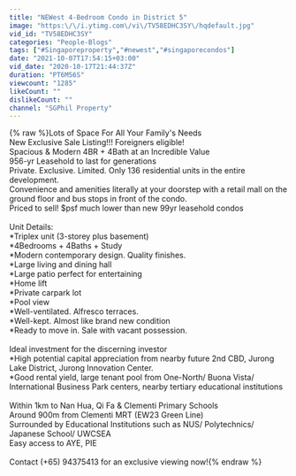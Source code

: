 ```yaml
---
title: "NEWest 4-Bedroom Condo in District 5"
image: "https:\/\/i.ytimg.com\/vi\/TV58EDHC3SY\/hqdefault.jpg"
vid_id: "TV58EDHC3SY"
categories: "People-Blogs"
tags: ["#Singaporeproperty","#newest","#singaporecondos"]
date: "2021-10-07T17:54:15+03:00"
vid_date: "2020-10-17T21:44:37Z"
duration: "PT6M56S"
viewcount: "1285"
likeCount: ""
dislikeCount: ""
channel: "SGPhil Property"
---
```

{% raw %}Lots of Space For All Your Family's Needs<br />New Exclusive Sale Listing!!! Foreigners eligible!<br />Spacious &amp; Modern 4BR + 4Bath at an Incredible Value<br />956-yr Leasehold to last for generations<br />Private. Exclusive. Limited. Only 136 residential units in the entire development.<br />Convenience and amenities literally at your doorstep with a retail mall on the ground floor and bus stops in front of the condo.<br />Priced to sell! $psf much lower than new 99yr leasehold condos<br /><br />Unit Details:<br />*Triplex unit (3-storey plus basement)<br />*4Bedrooms + 4Baths + Study<br />*Modern contemporary design. Quality finishes.<br />*Large living and dining hall<br />*Large patio perfect for entertaining<br />*Home lift<br />*Private carpark lot<br />*Pool view<br />*Well-ventilated. Alfresco terraces.<br />*Well-kept. Almost like brand new condition<br />*Ready to move in. Sale with vacant possession.<br /><br />Ideal investment for the discerning investor<br />*High potential capital appreciation from nearby future 2nd CBD, Jurong Lake District, Jurong Innovation Center. <br />*Good rental yield, large tenant pool from One-North/ Buona Vista/ International Business Park centers, nearby tertiary educational institutions<br /><br />Within 1km to Nan Hua, Qi Fa &amp; Clementi Primary Schools<br />Around 900m from Clementi MRT (EW23 Green Line)<br />Surrounded by Educational Institutions such as NUS/ Polytechnics/ Japanese School/ UWCSEA<br />Easy access to AYE, PIE<br /><br />Contact (+65) 94375413 for an exclusive viewing now!{% endraw %}
